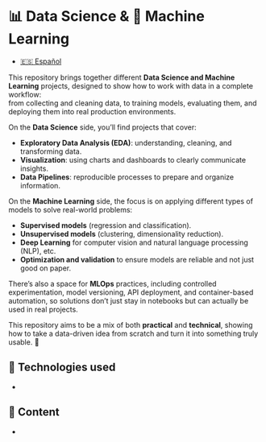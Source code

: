 # 📊 Data Science & 🤖 Machine Learning
- [🇪🇸 Español](./README.es.md)

This repository brings together different **Data Science and Machine Learning** projects, designed to show how to work with data in a complete workflow:  
from collecting and cleaning data, to training models, evaluating them, and deploying them into real production environments.  

On the **Data Science** side, you’ll find projects that cover:  
- **Exploratory Data Analysis (EDA)**: understanding, cleaning, and transforming data.  
- **Visualization**: using charts and dashboards to clearly communicate insights.  
- **Data Pipelines**: reproducible processes to prepare and organize information.  

On the **Machine Learning** side, the focus is on applying different types of models to solve real-world problems:  
- **Supervised models** (regression and classification).  
- **Unsupervised models** (clustering, dimensionality reduction).  
- **Deep Learning** for computer vision and natural language processing (NLP), etc.  
- **Optimization and validation** to ensure models are reliable and not just good on paper.  

There’s also a space for **MLOps** practices, including controlled experimentation, model versioning, API deployment, and container-based automation, so solutions don’t just stay in notebooks but can actually be used in real projects.  

This repository aims to be a mix of both **practical** and **technical**, showing how to take a data-driven idea from scratch and turn it into something truly usable. 🚀  


## 🔧 Technologies used
-

## 📂 Content
-